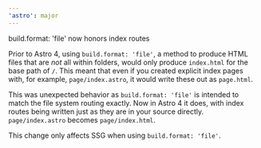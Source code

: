```yaml
---
'astro': major
---
```


build.format: 'file' now honors index routes

Prior to Astro 4, using `build.format: 'file'`, a method to produce HTML files that are *not* all within folders, would only produce `index.html` for the base path of `/`. This meant that even if you created explicit index pages with, for example, `page/index.astro`, it would write these out as `page.html`.

This was unexpected behavior as `build.format: 'file'` is intended to match the file system routing exactly. Now in Astro 4 it does, with index routes being written just as they are in your source directly. `page/index.astro` becomes `page/index.html`.

This change only affects SSG when using `build.format: 'file'`.

